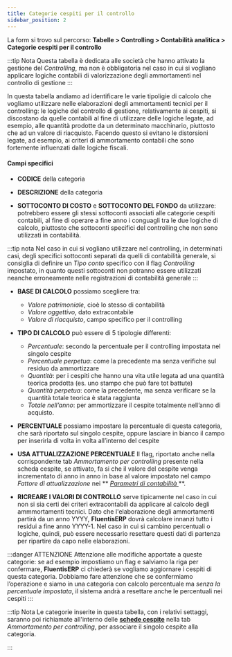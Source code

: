 ```yaml
---
title: Categorie cespiti per il controllo
sidebar_position: 2
---
```


La form si trovo sul percorso: **Tabelle > Controlling > Contabilità analitica > Categorie cespiti per il controllo**

:::tip Nota
Questa tabella è dedicata alle società che hanno attivato la gestione del *Controlling*, ma non è obbligatoria nel caso in cui si vogliano applicare logiche contabili di valorizzazione degli ammortamenti nel controllo di gestione
:::

In questa tabella andiamo ad identificare le varie tipoligie di calcolo che vogliamo utilizzare nelle elaborazioni degli ammortamenti tecnici per il controlling: le logiche del controllo di gestione, relativamente ai cespiti, si discostano da quelle contabili al fine di utilizzare delle logiche legate, ad esempio, alle quantità prodotte da un determinato macchinario, piuttosto che ad un valore di riacquisto. Facendo questo si evitano le distorsioni legate, ad esempio, ai criteri di ammortamento contabili che sono fortemente influenzati dalle logiche fiscali. 

#### Campi specifici

- **CODICE** della categoria

- **DESCRIZIONE** della categoria

- **SOTTOCONTO DI COSTO** e **SOTTOCONTO DEL FONDO** da utilizzare: potrebbero essere gli stessi sottoconti associati alle categorie cespiti contabili, al fine di operare a fine anno i conguagli tra le due logiche di calcolo, piuttosto che sottoconti specifici del controlling che non sono utilizzati in contabilità.

:::tip nota
Nel caso in cui si vogliano utilizzare nel controlling, in determinati casi, degli specifici sottoconti separati da quelli di contabilità generale, si consiglia di definire un *Tipo conto* specifico con il flag *Controlling* impostato, in quanto questi sottoconti non potranno essere utilizzati neanche erroneamente nelle registrazioni di contabilità generale
:::

- **BASE DI CALCOLO** possiamo scegliere tra:  
    - *Valore patrimoniale*, cioè lo stesso di contabilità
    - *Valore oggettivo*, dato extracontabile
    - *Valore di riacquisto*, campo specifico per il controlling

- **TIPO DI CALCOLO** può essere di 5 tipologie differenti:  
    - *Percentuale*: secondo la percentuale per il controlling impostata nel singolo cespite
    - *Percentuale perpetua*: come la precedente ma senza verifiche sul residuo da ammortizzare
    - *Quantità*: per i cespiti che hanno una vita utile legata ad una quantità teorica prodotta (es. uno stampo che può fare tot battute)
    - *Quantità perpetua*: come la precedente, ma senza verificare se la quantità totale teorica è stata raggiunta
    - *Totale nell’anno*: per ammortizzare il cespite totalmente nell’anno di acquisto.

- **PERCENTUALE** possiamo impostare la percentuale di questa categoria, che sarà riportato sul singolo cespite, oppure lasciare in bianco il campo per inserirla di volta in volta all’interno del cespite

- **USA ATTUALIZZAZIONE PERCENTUALE** Il flag, riportato anche nella corrispondente tab *Ammortamento per controlling* presente nella scheda cespite, se attivato, fa si che il valore del cespite venga incrementato di anno in anno in base al valore impostato nel campo *Fattore di attualizzazione* nei ** [*Parametri di contabilità* ](/docs/configurations/parameters/finance/accounting-parameters) **.

- **RICREARE I VALORI DI CONTROLLO** serve tipicamente nel caso in cui non si sia certi dei criteri extracontabili da applicare al calcolo degli ammmortamenti tecnici. Dato che l'elaborazione degli ammortamenti partirà da un anno YYYY, **FluentisERP** dovrà calcolare innanzi tutto i residui a fine anno YYYY-1. Nel caso in cui si cambino percentuali o logiche, quindi, può essere necessario resettare questi dati di partenza per ripartire da capo nelle elaborazioni.

:::danger ATTENZIONE
Attenzione alle modifiche apportate a queste categorie: se ad esempio impostiamo un flag e salviamo la riga per confermare, **FluentisERP** ci chiederà se vogliamo aggiornare i cespiti di questa categoria. Dobbiamo fare attenzione che se confermiamo l’operazione e siamo in una categoria con calcolo percentuale ma *senza la percentuale impostata*, il sistema andrà a resettare anche le percentuali nei cespiti
:::

:::tip Nota
Le categorie inserite in questa tabella, con i relativi settaggi, saranno poi richiamate all'interno delle [**schede cespite**](/docs/finance-area/fixed-assets/fixed-assets-management) nella tab *Ammortamento per controlling*, per associare il singolo cespite alla categoria.

:::
